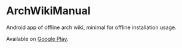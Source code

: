 # ArchWikiManual
Android app of offline arch wiki, minimal for offline installation usage.

Available on [Google Play](https://play.google.com/store/apps/details?id=com.gsc.archwikimanual). 
